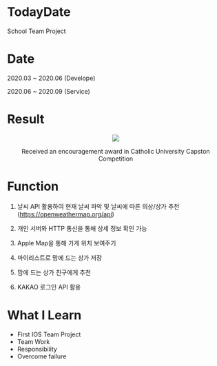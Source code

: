 # TodayDate
 School Team Project 
 
# Date

2020.03 ~ 2020.06 (Develope)


2020.06 ~ 2020.09 (Service)

# Result

<p  align="center" >
<img src = "https://user-images.githubusercontent.com/57618897/98372510-3828cc80-2081-11eb-880f-8a57bbeb3d1f.gif">
</p>

<p  align="center" >
Received an encouragement award in Catholic University Capston Competition 
</p>
 
# Function

1. 날씨 API 활용하여 현재 날씨 파악 및 날씨에 따른 의상/상가 추천 (https://openweathermap.org/api)

2. 개인 서버와 HTTP 통신을 통해 상세 정보 확인 가능

3. Apple Map을 통해 가게 위치 보여주기

4. 마이리스트로 맘에 드는 상가 저장 

5. 맘에 드는 상가 친구에게 추천

6. KAKAO 로그인 API 활용

# What I Learn

+ First IOS Team Project
+ Team Work
+ Responsibility
+ Overcome failure

